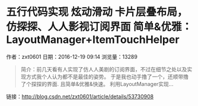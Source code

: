 # 五行代码实现 炫动滑动 卡片层叠布局，仿探探、人人影视订阅界面  简单&优雅：LayoutManager+ItemTouchHelper
作者：zxt0601
日期：2016-12-19 09:14
浏览量：13289
> 简介：前几天看有人实现了仿人人美剧的订阅界面，不过在细节之处以及实现方式我个人认为都不是最佳的姿势。
于是我也动手撸了一个，还顺带撸了个探探的界面.
且简单&优雅&快速。
利用LayoutManager实现...

 链接：http://blog.csdn.net/zxt0601/article/details/53730908
